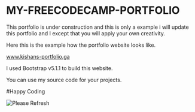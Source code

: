 # MY-FREECODECAMP-PORTFOLIO

This portfolio is under construction and this is only a example i will update this portfolio and I except that you will apply your own creativity.

Here this is the example how the portfolio website looks like.

www.kishans-portfolio.ga

I used Bootstrap v5.1.1 to build this website.

You can use my source code for your projects.

#Happy Coding
<!DOCTYPE html>
<html>
  <head>
  </head>
  <body>
<img src"Happy-Coding.gif" alt="Please Refresh">
  </body>
  </html>
